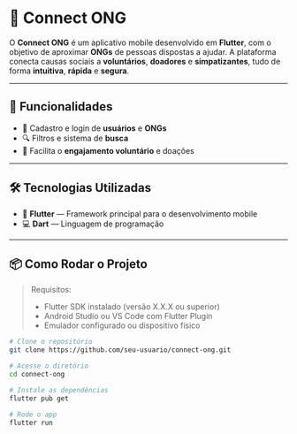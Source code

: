 # 📱 Connect ONG

O **Connect ONG** é um aplicativo mobile desenvolvido em **Flutter**, com o objetivo de aproximar **ONGs** de pessoas dispostas a ajudar. A plataforma conecta causas sociais a **voluntários**, **doadores** e **simpatizantes**, tudo de forma **intuitiva**, **rápida** e **segura**.

---

## 🚀 Funcionalidades

- 🧾 Cadastro e login de **usuários** e **ONGs**
- 🔍 Filtros e sistema de **busca**
- 🤝 Facilita o **engajamento voluntário** e doações

---

## 🛠️ Tecnologias Utilizadas

- 🧩 **Flutter** — Framework principal para o desenvolvimento mobile
- 💻 **Dart** — Linguagem de programação

---

## 📦 Como Rodar o Projeto

> Requisitos:
> - Flutter SDK instalado (versão X.X.X ou superior)
> - Android Studio ou VS Code com Flutter Plugin
> - Emulador configurado ou dispositivo físico

```bash
# Clone o repositório
git clone https://github.com/seu-usuario/connect-ong.git

# Acesse o diretório
cd connect-ong

# Instale as dependências
flutter pub get

# Rode o app
flutter run
